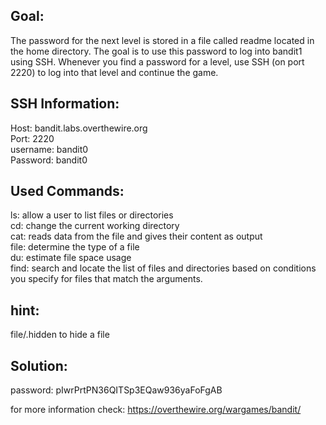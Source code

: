 ## Goal:
The password for the next level is stored in a file called readme located in the home directory. The goal is to use this password to log into bandit1 using SSH. Whenever you find a password for a level, use SSH (on port 2220) to log into that level and continue the game.

## SSH Information:
Host: bandit.labs.overthewire.org </br>
Port: 2220 </br>
username: bandit0 </br>
Password: bandit0


## Used Commands: 

ls: allow a user to list files or directories </br>
cd: change the current working directory </br>
cat: reads data from the file and gives their content as output </br>
file: determine the type of a file </br>
du: estimate file space usage </br>
find: search and locate the list of files and directories based on conditions you specify for files that match the arguments. </br>

## hint:

file/.hidden to hide a file

## Solution: 

password: pIwrPrtPN36QITSp3EQaw936yaFoFgAB

for more information check: <https://overthewire.org/wargames/bandit/>